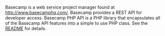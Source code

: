 Basecamp is a web service project manager found at http://www.basecamphq.com/. Basecamp provides a REST API for developer access. Basecamp PHP API is a PHP library that encapsulates all of the Basecamp API features into a simple to use PHP class. See the [README](http://code.google.com/p/basecamp-php-api/source/browse/trunk/README) for details.